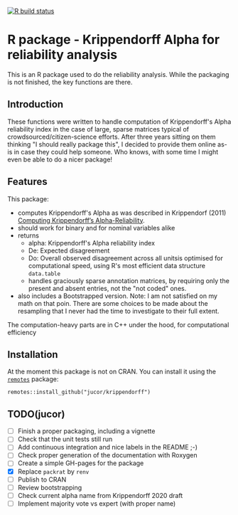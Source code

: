<!-- badges: start -->
[![R build status](https://github.com/jucor/krippendorff/workflows/R-CMD-check/badge.svg)](https://github.com/jucor/krippendorff/actions)
<!-- badges: end -->
  
# R package - Krippendorff Alpha for reliability analysis

This is an R package used to do the reliability analysis. While the packaging is not finished, the key functions are there.

## Introduction
These functions were written to handle computation of Krippendorff's Alpha reliability index in the case of large, sparse matrices typical of crowdsourced/citizen-science efforts. After three years sitting on them thinking "I should really package this", I decided to provide them online as-is in case they could help someone. Who knows, with some time I might even be able to do a nicer package!

## Features
This package:

- computes Krippendorff's Alpha as was described in Krippendorf (2011)  [Computing Krippendorff’s Alpha-Reliability](https://repository.upenn.edu/cgi/viewcontent.cgi?article=1043&context=asc_papers).
- should work for binary and for nominal variables alike
- returns 
   - alpha: Krippendorff's Alpha reliability index
   - De: Expected disagreement
   - Do: Overall observed disagreement across all unitsis optimised for computational speed, using R's most efficient data structure `data.table`
   - handles graciously sparse annotation matrices, by requiring only the present and absent entries, not the "not coded" ones.
- also includes a Bootstrapped version. Note: I am not satisfied on my math on that poin. There are some choices to be made about the resampling that I never had the time to investigate to their full extent. 

The computation-heavy parts are in C++ under the hood, for computational efficiency

## Installation
At the moment this package is not on CRAN. You can install it using the [`remotes`](https://github.com/r-lib/remotes) package:
```{R}
remotes::install_github("jucor/krippendorff")
```

## TODO(jucor)

- [ ] Finish a proper packaging, including a vignette
- [ ] Check that the unit tests still run
- [ ] Add continuous integration and nice labels in the README ;-)
- [ ] Check proper generation of the documentation with Roxygen
- [ ] Create a simple GH-pages for the package
- [x] Replace `packrat` by `renv`
- [ ] Publish to CRAN
- [ ] Review bootstrapping
- [ ] Check current alpha name from Krippendorff 2020 draft
- [ ] Implement majority vote vs expert (with proper name)

